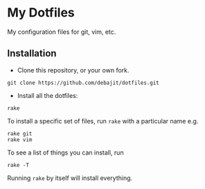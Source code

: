 My Dotfiles
==============================

My configuration files for git, vim, etc.

Installation
------------

* Clone this repository, or your own fork.
```
git clone https://github.com/debajit/dotfiles.git
```
* Install all the dotfiles:
```
rake
```

To install a specific set of files, run `rake` with a particular name e.g.

```
rake git
rake vim
```

To see a list of things you can install, run
```
rake -T
```

Running `rake` by itself will install everything.